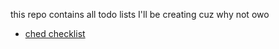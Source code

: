 this repo contains all todo lists I'll be creating cuz why not owo

- [ched checklist](/ched_checklist/readme.md)